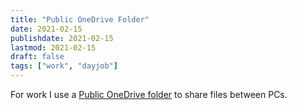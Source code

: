 ```yaml
---
title: "Public OneDrive Folder"
date: 2021-02-15
publishdate: 2021-02-15
lastmod: 2021-02-15
draft: false
tags: ["work", "dayjob"]
---
```


For work I use a [Public OneDrive folder](https://onyx365-my.sharepoint.com/:f:/g/personal/lee_onyx-it_co_uk/EiZUKDmLQhdDgGiQNtPkroEBQHiq9RhgqxQEGbFKjuuXig?e=2YwXIU) to share files between PCs.